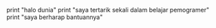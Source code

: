 print "halo dunia"
print "saya tertarik sekali dalam belajar pemogramer"
print "saya berharap bantuannya"
